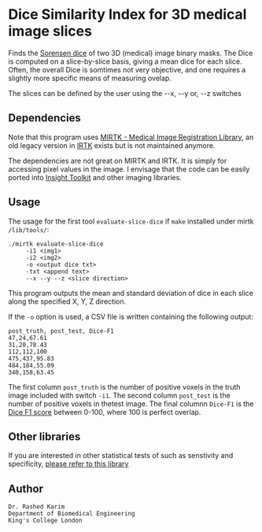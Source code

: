 # Dice Similarity Index for 3D medical image slices
Finds the [Sorensen dice](http://en.wikipedia.org/wiki/Sørensen–Dice_coefficient) of two 3D (medical) image binary masks. The Dice is computed on a slice-by-slice basis, giving a mean dice for each slice. Often, the overall Dice is somtimes not very objective, and one requires a slightly more specific means of measuring ovelap. 

The slices can be defined by the user using the --x, --y or, --z switches

## Dependencies
Note that this program uses [MIRTK - Medical Image Registration Library](https://github.com/BioMedIA/MIRTK), an old legacy version in [IRTK](https://wwwhomes.doc.ic.ac.uk/~rkarim/mediawiki/index.php?title=Sense_Dice_Code_Ver_2) exists but is not maintained anymore. 

The dependencies are not great on MIRTK and IRTK. It is simply for accessing pixel values in the image. I envisage that the code can be easily ported into [Insight Toolkit](https://github.com/InsightSoftwareConsortium/ITK) and other imaging libraries. 

## Usage 
The usage for the first tool ```evaluate-slice-dice``` if ``make`` installed under mirtk ``/lib/tools/``:
```
./mirtk evaluate-slice-dice 
     -i1 <img1> 
     -i2 <img2> 
     -o <output dice txt> 
     -txt <append text> 
     --x --y --z <slice direction>
```
This program outputs the mean and standard deviation of dice in each slice along the specified X, Y, Z direction. 

If the ```-o``` option is used, a CSV file is written containing the following output: 
```
post_truth, post_test, Dice-F1
47,24,67.61
31,20,78.43
112,112,100
475,437,95.83
484,184,55.09
340,158,63.45
```
The first column ```post_truth``` is the number of positive voxels in the truth image included with switch ```-i1```. The second column ```post_test``` is the number of positive voxels in thetest image. The final columnn ```Dice-F1``` is the [Dice F1 score](https://en.wikipedia.org/wiki/F1_score) between 0-100, where 100 is perfect overlap. 


## Other libraries 
If you are interested in other statistical tests of  such as senstivity and specificity, [please refer to this library](https://github.com/drkarim/Sensitivity-and-Specificity)


## Author 
```
Dr. Rashed Karim 
Department of Biomedical Engineering 
King's College London 
```
